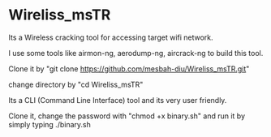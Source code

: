 # Wireliss_msTR

Its a Wireless cracking tool for accessing target wifi network.

I use some tools like airmon-ng, aerodump-ng, aircrack-ng to build this tool.

Clone it by "git clone https://github.com/mesbah-diu/Wireliss_msTR.git"

change directory by "cd Wireliss_msTR"

Its a CLI (Command Line Interface) tool and its very user friendly.

Clone it, change the password with "chmod +x binary.sh" and run it by simply typing ./binary.sh
